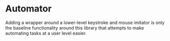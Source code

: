# Automator

Adding a wrapper around a lower-level keystroke and mouse imitator is only the baseline functionality around this library that
attempts to make automating tasks at a user level easier.
